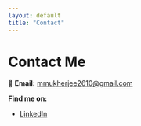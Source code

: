 ```yaml
---
layout: default
title: "Contact"
---
```


# Contact Me

📧 **Email:** [mmukherjee2610@gmail.com](mailto:mmukherjee2610@gmail.com)  

**Find me on:**  
- [LinkedIn](https://www.linkedin.com/in/madhubanti-mukherjee-8188061bb/)  
